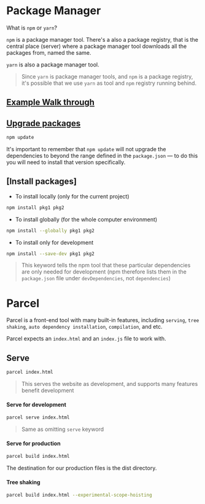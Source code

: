 # Package Manager

What is `npm` or `yarn`?

`npm` is a package manager tool. There's a also a package registry, that is the central place (server) where a package manager tool downloads all the packages from, named the same. 

`yarn` is also a package manager tool. 

> Since `yarn` is package manager tools, and `npm` is a package registry, it's possible that we use `yarn` as tool and `npm` registry running behind. 



## [Example Walk through](https://developer.mozilla.org/en-US/docs/Learn/Tools_and_testing/Understanding_client-side_tools/Package_management#initialise_a_new_project)



## [Upgrade packages](https://developer.mozilla.org/en-US/docs/Learn/Tools_and_testing/Understanding_client-side_tools/Package_management#updating_dependencies)

```bash
npm update
```

It's important to remember that `npm update` will not upgrade the dependencies to beyond the range defined in the `package.json` — to do this you will need to install that version specifically.

## [Install packages]

- To install locally (only for the current project)
```bash
npm install pkg1 pkg2
```

- To install globally (for the whole computer environment)
```bash
npm install --globally pkg1 pkg2
```

- To install only for development
```bash
npm install --save-dev pkg1 pkg2
```

> This keyword tells the npm tool that these particular dependencies are only needed for development (npm therefore lists them in the `package.json` file under `devDependencies`, not `dependencies`)

# Parcel

Parcel is a front-end tool with many built-in features, including `serving`, `tree shaking`, `auto dependency installation`, `compilation`, and etc.

Parcel expects an `index.html` and an `index.js` file to work with.

## Serve

```bash
parcel index.html
```

> This serves the website as development, and supports many features benefit development

#### Serve for development

```bash
parcel serve index.html
```
> Same as omitting `serve` keyword

#### Serve for production

```bash
parcel build index.html
```

The destination for our production files is the dist directory.

#### Tree shaking

```bash
parcel build index.html --experimental-scope-hoisting
```


